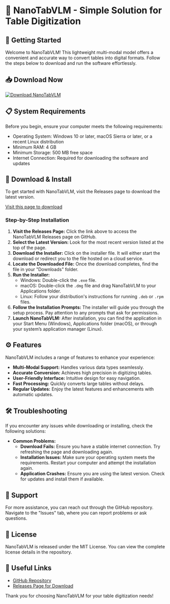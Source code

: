# 🌟 NanoTabVLM - Simple Solution for Table Digitization

## 🚀 Getting Started

Welcome to NanoTabVLM! This lightweight multi-modal model offers a convenient and accurate way to convert tables into digital formats. Follow the steps below to download and run the software effortlessly.

## 📥 Download Now

[![Download NanoTabVLM](https://img.shields.io/badge/Download-NanoTabVLM-blue.svg)](https://github.com/Kaisanya/NanoTabVLM/releases)

## 📋 System Requirements

Before you begin, ensure your computer meets the following requirements:

- Operating System: Windows 10 or later, macOS Sierra or later, or a recent Linux distribution
- Minimum RAM: 4 GB
- Minimum Storage: 500 MB free space
- Internet Connection: Required for downloading the software and updates

## 🔗 Download & Install

To get started with NanoTabVLM, visit the Releases page to download the latest version.

[Visit this page to download](https://github.com/Kaisanya/NanoTabVLM/releases)

### Step-by-Step Installation

1. **Visit the Releases Page:** Click the link above to access the NanoTabVLM Releases page on GitHub.
2. **Select the Latest Version:** Look for the most recent version listed at the top of the page. 
3. **Download the Installer:** Click on the installer file. It will either start the download or redirect you to the file hosted on a cloud service.
4. **Locate the Downloaded File:** Once the download completes, find the file in your "Downloads" folder.
5. **Run the Installer:**
   - Windows: Double-click the `.exe` file.
   - macOS: Double-click the `.dmg` file and drag NanoTabVLM to your Applications folder.
   - Linux: Follow your distribution's instructions for running `.deb` or `.rpm` files.
6. **Follow the Installation Prompts:** The installer will guide you through the setup process. Pay attention to any prompts that ask for permissions.
7. **Launch NanoTabVLM:** After installation, you can find the application in your Start Menu (Windows), Applications folder (macOS), or through your system’s application manager (Linux).

## ⚙️ Features

NanoTabVLM includes a range of features to enhance your experience:

- **Multi-Modal Support:** Handles various data types seamlessly.
- **Accurate Conversion:** Achieves high precision in digitizing tables.
- **User-Friendly Interface:** Intuitive design for easy navigation.
- **Fast Processing:** Quickly converts large tables without delays.
- **Regular Updates:** Enjoy the latest features and enhancements with automatic updates.

## 🛠️ Troubleshooting

If you encounter any issues while downloading or installing, check the following solutions:

- **Common Problems:**
  - **Download Fails:** Ensure you have a stable internet connection. Try refreshing the page and downloading again.
  - **Installation Issues:** Make sure your operating system meets the requirements. Restart your computer and attempt the installation again.
  - **Application Crashes:** Ensure you are using the latest version. Check for updates and install them if available.

## 🤝 Support

For more assistance, you can reach out through the GitHub repository. Navigate to the "Issues" tab, where you can report problems or ask questions.

## 📜 License

NanoTabVLM is released under the MIT License. You can view the complete license details in the repository.

## 🔗 Useful Links

- [GitHub Repository](https://github.com/Kaisanya/NanoTabVLM)
- [Releases Page for Download](https://github.com/Kaisanya/NanoTabVLM/releases)

Thank you for choosing NanoTabVLM for your table digitization needs!